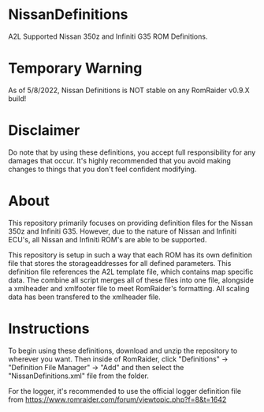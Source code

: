 # NissanDefinitions
A2L Supported Nissan 350z and Infiniti G35 ROM Definitions. 

# Temporary Warning
As of 5/8/2022, Nissan Definitions is NOT stable on any RomRaider v0.9.X build! 

# Disclaimer
Do note that by using these definitions, you accept full responsibility for any damages that occur. It's highly recommended that you avoid making changes to things that you don't feel confident modifying.

# About
This repository primarily focuses on providing definition files for the Nissan 350z and Infiniti G35. However, due to the nature of Nissan and Infiniti ECU's, all Nissan and Infiniti ROM's are able to be supported. 

This repository is setup in such a way that each ROM has its own definition file that stores the storageaddresses for all defined parameters. This definition file references the A2L template file, which contains map specific data. The combine all script merges all of these files into one file, alongside a xmlheader and xmlfooter file to meet RomRaider's formatting. All scaling data has been transfered to the xmlheader file. 

# Instructions 
To begin using these definitions, download and unzip the repository to wherever you want. Then inside of RomRaider, click "Definitions" -> "Definition File Manager" -> "Add" and then select the "NissanDefinitions.xml" file from the folder. 

For the logger, it's recommended to use the official logger definition file from https://www.romraider.com/forum/viewtopic.php?f=8&t=1642 
